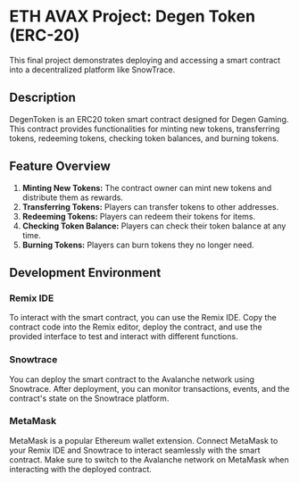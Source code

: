 # ETH AVAX Project: Degen Token (ERC-20)

This final project demonstrates deploying and accessing a smart contract into a decentralized platform like SnowTrace.

## Description

DegenToken is an ERC20 token smart contract designed for Degen Gaming. This contract provides functionalities for minting new tokens, transferring tokens, redeeming tokens, checking token balances, and burning tokens.

## Feature Overview

1. **Minting New Tokens:** The contract owner can mint new tokens and distribute them as rewards.
2. **Transferring Tokens:** Players can transfer tokens to other addresses.
3. **Redeeming Tokens:** Players can redeem their tokens for items.
4. **Checking Token Balance:** Players can check their token balance at any time.
5. **Burning Tokens:** Players can burn tokens they no longer need.

## Development Environment

### Remix IDE

To interact with the smart contract, you can use the Remix IDE. Copy the contract code into the Remix editor, deploy the contract, and use the provided interface to test and interact with different functions.

### Snowtrace

You can deploy the smart contract to the Avalanche network using Snowtrace. After deployment, you can monitor transactions, events, and the contract's state on the Snowtrace platform.

### MetaMask

MetaMask is a popular Ethereum wallet extension. Connect MetaMask to your Remix IDE and Snowtrace to interact seamlessly with the smart contract. Make sure to switch to the Avalanche network on MetaMask when interacting with the deployed contract.


